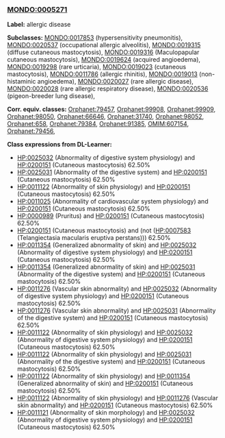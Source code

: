 
### [MONDO:0005271](http://purl.obolibrary.org/obo/MONDO_0005271)
**Label:** allergic disease

**Subclasses:** [MONDO:0017853](http://purl.obolibrary.org/obo/MONDO_0017853) (hypersensitivity pneumonitis), [MONDO:0020537](http://purl.obolibrary.org/obo/MONDO_0020537) (occupational allergic alveolitis), [MONDO:0019315](http://purl.obolibrary.org/obo/MONDO_0019315) (diffuse cutaneous mastocytosis), [MONDO:0019316](http://purl.obolibrary.org/obo/MONDO_0019316) (Maculopapular cutaneous mastocytosis), [MONDO:0019624](http://purl.obolibrary.org/obo/MONDO_0019624) (acquired angioedema), [MONDO:0019298](http://purl.obolibrary.org/obo/MONDO_0019298) (rare urticaria), [MONDO:0019023](http://purl.obolibrary.org/obo/MONDO_0019023) (cutaneous mastocytosis), [MONDO:0011786](http://purl.obolibrary.org/obo/MONDO_0011786) (allergic rhinitis), [MONDO:0019013](http://purl.obolibrary.org/obo/MONDO_0019013) (non-histaminic angioedema), [MONDO:0020027](http://purl.obolibrary.org/obo/MONDO_0020027) (rare allergic disease), [MONDO:0020028](http://purl.obolibrary.org/obo/MONDO_0020028) (rare allergic respiratory disease), [MONDO:0020536](http://purl.obolibrary.org/obo/MONDO_0020536) (pigeon-breeder lung disease), 

**Corr. equiv. classes:** [Orphanet:79457](http://www.orpha.net/ORDO/Orphanet_79457), [Orphanet:99908](http://www.orpha.net/ORDO/Orphanet_99908), [Orphanet:99909](http://www.orpha.net/ORDO/Orphanet_99909), [Orphanet:98050](http://www.orpha.net/ORDO/Orphanet_98050), [Orphanet:66646](http://www.orpha.net/ORDO/Orphanet_66646), [Orphanet:31740](http://www.orpha.net/ORDO/Orphanet_31740), [Orphanet:98052](http://www.orpha.net/ORDO/Orphanet_98052), [Orphanet:658](http://www.orpha.net/ORDO/Orphanet_658), [Orphanet:79384](http://www.orpha.net/ORDO/Orphanet_79384), [Orphanet:91385](http://www.orpha.net/ORDO/Orphanet_91385), [OMIM:607154](http://purl.obolibrary.org/obo/OMIM_607154), [Orphanet:79456](http://www.orpha.net/ORDO/Orphanet_79456), 

**Class expressions from DL-Learner:**

- [HP:0025032](http://purl.obolibrary.org/obo/HP_0025032) (Abnormality of digestive system physiology) and [HP:0200151](http://purl.obolibrary.org/obo/HP_0200151) (Cutaneous mastocytosis) 62.50%
- [HP:0025031](http://purl.obolibrary.org/obo/HP_0025031) (Abnormality of the digestive system) and [HP:0200151](http://purl.obolibrary.org/obo/HP_0200151) (Cutaneous mastocytosis) 62.50%
- [HP:0011122](http://purl.obolibrary.org/obo/HP_0011122) (Abnormality of skin physiology) and [HP:0200151](http://purl.obolibrary.org/obo/HP_0200151) (Cutaneous mastocytosis) 62.50%
- [HP:0011025](http://purl.obolibrary.org/obo/HP_0011025) (Abnormality of cardiovascular system physiology) and [HP:0200151](http://purl.obolibrary.org/obo/HP_0200151) (Cutaneous mastocytosis) 62.50%
- [HP:0000989](http://purl.obolibrary.org/obo/HP_0000989) (Pruritus) and [HP:0200151](http://purl.obolibrary.org/obo/HP_0200151) (Cutaneous mastocytosis) 62.50%
- [HP:0200151](http://purl.obolibrary.org/obo/HP_0200151) (Cutaneous mastocytosis) and (not ([HP:0007583](http://purl.obolibrary.org/obo/HP_0007583) (Telangiectasia macularis eruptiva perstans))) 62.50%
- [HP:0011354](http://purl.obolibrary.org/obo/HP_0011354) (Generalized abnormality of skin) and [HP:0025032](http://purl.obolibrary.org/obo/HP_0025032) (Abnormality of digestive system physiology) and [HP:0200151](http://purl.obolibrary.org/obo/HP_0200151) (Cutaneous mastocytosis) 62.50%
- [HP:0011354](http://purl.obolibrary.org/obo/HP_0011354) (Generalized abnormality of skin) and [HP:0025031](http://purl.obolibrary.org/obo/HP_0025031) (Abnormality of the digestive system) and [HP:0200151](http://purl.obolibrary.org/obo/HP_0200151) (Cutaneous mastocytosis) 62.50%
- [HP:0011276](http://purl.obolibrary.org/obo/HP_0011276) (Vascular skin abnormality) and [HP:0025032](http://purl.obolibrary.org/obo/HP_0025032) (Abnormality of digestive system physiology) and [HP:0200151](http://purl.obolibrary.org/obo/HP_0200151) (Cutaneous mastocytosis) 62.50%
- [HP:0011276](http://purl.obolibrary.org/obo/HP_0011276) (Vascular skin abnormality) and [HP:0025031](http://purl.obolibrary.org/obo/HP_0025031) (Abnormality of the digestive system) and [HP:0200151](http://purl.obolibrary.org/obo/HP_0200151) (Cutaneous mastocytosis) 62.50%
- [HP:0011122](http://purl.obolibrary.org/obo/HP_0011122) (Abnormality of skin physiology) and [HP:0025032](http://purl.obolibrary.org/obo/HP_0025032) (Abnormality of digestive system physiology) and [HP:0200151](http://purl.obolibrary.org/obo/HP_0200151) (Cutaneous mastocytosis) 62.50%
- [HP:0011122](http://purl.obolibrary.org/obo/HP_0011122) (Abnormality of skin physiology) and [HP:0025031](http://purl.obolibrary.org/obo/HP_0025031) (Abnormality of the digestive system) and [HP:0200151](http://purl.obolibrary.org/obo/HP_0200151) (Cutaneous mastocytosis) 62.50%
- [HP:0011122](http://purl.obolibrary.org/obo/HP_0011122) (Abnormality of skin physiology) and [HP:0011354](http://purl.obolibrary.org/obo/HP_0011354) (Generalized abnormality of skin) and [HP:0200151](http://purl.obolibrary.org/obo/HP_0200151) (Cutaneous mastocytosis) 62.50%
- [HP:0011122](http://purl.obolibrary.org/obo/HP_0011122) (Abnormality of skin physiology) and [HP:0011276](http://purl.obolibrary.org/obo/HP_0011276) (Vascular skin abnormality) and [HP:0200151](http://purl.obolibrary.org/obo/HP_0200151) (Cutaneous mastocytosis) 62.50%
- [HP:0011121](http://purl.obolibrary.org/obo/HP_0011121) (Abnormality of skin morphology) and [HP:0025032](http://purl.obolibrary.org/obo/HP_0025032) (Abnormality of digestive system physiology) and [HP:0200151](http://purl.obolibrary.org/obo/HP_0200151) (Cutaneous mastocytosis) 62.50%



